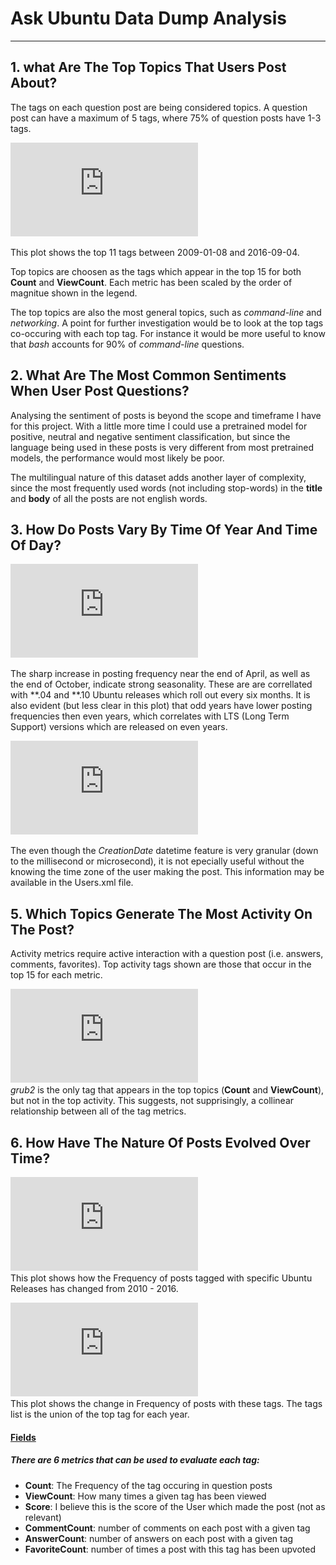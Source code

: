 # Ask Ubuntu Data Dump Analysis
---------------------------------

## 1. what Are The Top Topics That Users Post About?
The tags on each question post are being considered topics.
A question post can have a maximum of 5 tags, where 75% of question posts have 1-3 tags.

![Top Topics](https://raw.githubusercontent.com/jenkspt/bt-takehome/master/plots/top_topics.pdf)

This plot shows the top 11 tags between 2009-01-08 and 2016-09-04.

Top topics are choosen as the tags which appear in the top 15 for both **Count** and **ViewCount**.
Each metric has been scaled by the order of magnitue shown in the legend.

The top topics are also the most general topics, such as *command-line* and *networking*. A point for further investigation would be to look at the top tags co-occuring with each top tag. For instance it would be more useful to know that *bash* accounts for 90% of *command-line* questions.

## 2. What Are The Most Common Sentiments When User Post Questions?

Analysing the sentiment of posts is beyond the scope and timeframe I have for this project. With a little more time I could use a pretrained model for positive, neutral and negative sentiment classification, but since the language being used in these posts is very different from most pretrained models, the performance would most likely be poor.

The multilingual nature of this dataset adds another layer of complexity, since the most frequently used words (not including stop-words) in the **title** and **body** of all the posts are not english words.

## 3. How Do Posts Vary By Time Of Year And Time Of Day?
![Time Of Year Posting Frequency](https://raw.githubusercontent.com/jenkspt/bt-takehome/master/plots/timeofyear_frequency.pdf)  

The sharp increase in posting frequency near the end of April, as well as the end of October, indicate strong seasonality. These are are correllated with \*\*.04 and \*\*.10 Ubuntu releases which roll out every six months. It is also evident (but less clear in this plot) that odd years have lower posting frequencies then even years, which correlates with LTS (Long Term Support) versions which are released on even years.

![Time Of Day Posting Frequency](https://raw.githubusercontent.com/jenkspt/bt-takehome/master/plots/timeofday_frequency.pdf)  

The even though the *CreationDate* datetime feature is very granular (down to the millisecond or microsecond), it is not epecially useful without the knowing the time zone of the user making the post. This information may be available in the Users.xml file.

## 5. Which Topics Generate The Most Activity On The Post?

Activity metrics require active interaction with a question post (i.e. answers, comments, favorites). 
Top activity tags shown are those that occur in the top 15 for each metric.

![Top Activity](https://raw.githubusercontent.com/jenkspt/bt-takehome/master/plots/top_activity.pdf)  
*grub2* is the only tag that appears in the top topics (**Count** and **ViewCount**), but not in the top activity. This suggests, not supprisingly, a collinear relationship between all of the tag metrics.

## 6. How Have The Nature Of Posts Evolved Over Time?

![Time Of Day Posting Frequency](https://raw.githubusercontent.com/jenkspt/bt-takehome/master/plots/os_questions_yearly.pdf)  
This plot shows how the Frequency of posts tagged with specific Ubuntu Releases has changed from 2010 - 2016. 

![Tag Questions Yearly](https://raw.githubusercontent.com/jenkspt/bt-takehome/master/plots/os_questions_yearly.pdf)  
This plot shows the change in Frequency of posts with these tags. The tags list is the union of the top tag for each year.

#### [Fields](https://raw.githubusercontent.com/jenkspt/bt-takehome/master/data/fields.md)
##### There are 6 metrics that can be used to evaluate each tag: 
* **Count**: The Frequency of the tag occuring in question posts
* **ViewCount**: How many times a given tag has been viewed
* **Score**: I believe this is the score of the User which made the post (not as relevant)
* **CommentCount**: number of comments on each post with a given tag
* **AnswerCount**: number of answers on each post with a given tag
* **FavoriteCount**: number of times a post with this tag has been upvoted